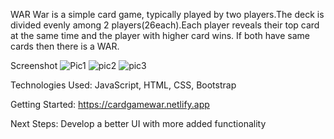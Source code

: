 WAR
War is a simple card game, typically played by two players.The deck is divided evenly among 2 players(26each).Each player reveals their top card at the same time and the player with higher card wins. If both have same cards then there is a WAR.

Screenshot
![Pic1](https://user-images.githubusercontent.com/49971981/163440199-19a064fc-35ea-4d32-9539-619b0c0f4602.png)
![pic2](https://user-images.githubusercontent.com/49971981/163440222-870750f1-1458-4f2c-b18c-1b486107b07e.png)
![pic3](https://user-images.githubusercontent.com/49971981/163440276-be9939c2-7f7e-4b1f-817f-ba685bbcde34.png)


Technologies Used:
JavaScript, HTML, CSS, Bootstrap

Getting Started:
https://cardgamewar.netlify.app

Next Steps:
Develop a better UI with more added functionality
